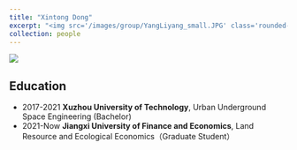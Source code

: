 ```yaml
---
title: "Xintong Dong"
excerpt: "<img src='/images/group/YangLiyang_small.JPG' class='rounded-corners'><br/>Graduate Student"
collection: people
---
```

<img src='/images/group/YangLiyang.JPG' class='rounded-corners'>

## Education
* 2017-2021 **Xuzhou University of Technology**, Urban Underground Space Engineering (Bachelor)
* 2021-Now **Jiangxi University of Finance and Economics**, Land Resource and Ecological Economics（Graduate Student）

